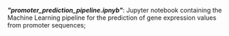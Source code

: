 ***"promoter_prediction_pipeline.ipnyb"***: Jupyter notebook containing the Machine Learning pipeline for the prediction of gene expression values from promoter sequences;<br/>
